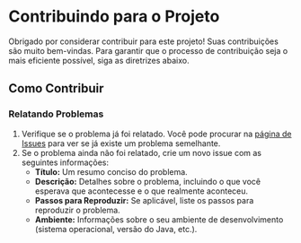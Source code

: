 # Contribuindo para o Projeto

Obrigado por considerar contribuir para este projeto! Suas contribuições são muito bem-vindas. Para garantir que o processo de contribuição seja o mais eficiente possível, siga as diretrizes abaixo.

## Como Contribuir

### Relatando Problemas

1. Verifique se o problema já foi relatado. Você pode procurar na [página de Issues](https://github.com/seu-usuario/nome-do-repositorio/issues) para ver se já existe um problema semelhante.
2. Se o problema ainda não foi relatado, crie um novo issue com as seguintes informações:
   - **Título:** Um resumo conciso do problema.
   - **Descrição:** Detalhes sobre o problema, incluindo o que você esperava que acontecesse e o que realmente aconteceu.
   - **Passos para Reproduzir:** Se aplicável, liste os passos para reproduzir o problema.
   - **Ambiente:** Informações sobre o seu ambiente de desenvolvimento (sistema operacional, versão do Java, etc.).
